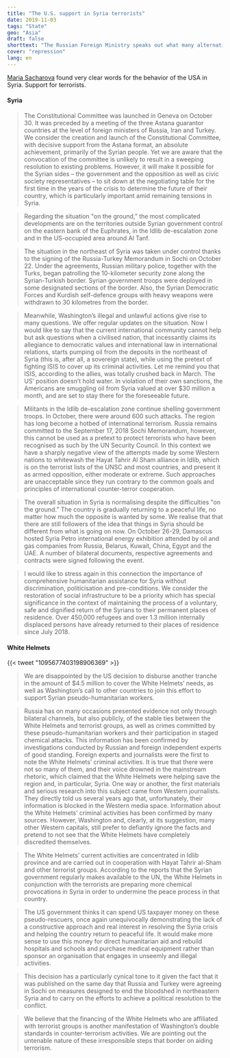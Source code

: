 ```yaml
---
title: "The U.S. support in Syria terrorists"
date: 2019-11-03
tags: "State"
geo: "Asia"
draft: false
shorttext: "The Russian Foreign Ministry speaks out what many alternative media have long proven. The West support terrorists in Syria the terrorists."
cover: "repression"
lang: en
---
```


[Maria Sacharova](http://www.mid.ru/ru/press_service/spokesman/briefings/-/asset_publisher/D2wHaWMCU6Od/content/id/3882176?p_p_id=101_INSTANCE_D2wHaWMCU6Od&_101_INSTANCE_D2wHaWMCU6Od_languageId=en_GB "Briefing by Foreign Ministry Spokesperson Maria Zakharova on the sidelines of the International Public Diplomacy Forum, Dialogue on the Volga: Peace and Mutual Understanding in the 21st Century, Volgograd, November 1, 2019") found very clear words for the behavior of the USA in Syria. Support for terrorists.


#### Syria

> The Constitutional Committee was launched in Geneva on October 30. It was preceded by a meeting of the three Astana guarantor countries at the level of foreign ministers of Russia, Iran and Turkey. We consider the creation and launch of the Constitutional Committee, with decisive support from the Astana format, an absolute achievement, primarily of the Syrian people. Yet we are aware that the convocation of the committee is unlikely to result in a sweeping resolution to existing problems. However, it will make it possible for the Syrian sides – the government and the opposition as well as civic society representatives – to sit down at the negotiating table for the first time in the years of the crisis to determine the future of their country, which is particularly important amid remaining tensions in Syria.

> Regarding the situation "on the ground,” the most complicated developments are on the territories outside Syrian government control on the eastern bank of the Euphrates, in the Idlib de-escalation zone and in the US-occupied area around Al Tanf.

> The situation in the northeast of Syria was taken under control thanks to the signing of the Russia-Turkey Memorandum in Sochi on October 22. Under the agreements, Russian military police, together with the Turks, began patrolling the 10-kilometer security zone along the Syrian-Turkish border. Syrian government troops were deployed in some designated sections of the border. Also, the Syrian Democratic Forces and Kurdish self-defence groups with heavy weapons were withdrawn to 30 kilometres from the border.

> Meanwhile, Washington’s illegal and unlawful actions give rise to many questions. We offer regular updates on the situation. Now I would like to say that the current international community cannot help but ask questions when a civilised nation, that incessantly claims its allegiance to democratic values and international law in international relations, starts pumping oil from the deposits in the northeast of Syria (this is, after all, a sovereign state), while using the pretext of fighting ISIS to cover up its criminal activities. Let me remind you that ISIS, according to the allies, was totally crushed back in March. The US’ position doesn’t hold water. In violation of their own sanctions, the Americans are smuggling oil from Syria valued at over $30 million a month, and are set to stay there for the foreseeable future.

> Militants in the Idlib de-escalation zone continue shelling government troops. In October, there were around 600 such attacks. The region has long become a hotbed of international terrorism. Russia remains committed to the September 17, 2018 Sochi Memorandum, however, this cannot be used as a pretext to protect terrorists who have been recognised as such by the UN Security Council. In this context we have a sharply negative view of the attempts made by some Western nations to whitewash the Hayat Tahrir Al Sham alliance in Idlib, which is on the terrorist lists of the UNSC and most countries, and present it as armed opposition, either moderate or extreme. Such approaches are unacceptable since they run contrary to the common goals and principles of international counter-terror cooperation.

> The overall situation in Syria is normalising despite the difficulties "on the ground.” The country is gradually returning to a peaceful life, no matter how much the opposite is wanted by some. We realise that that there are still followers of the idea that things in Syria should be different from what is going on now. On October 26-29, Damascus hosted Syria Petro international energy exhibition attended by oil and gas companies from Russia, Belarus, Kuwait, China, Egypt and the UAE. A number of bilateral documents, respective agreements and contracts were signed following the event.

> I would like to stress again in this connection the importance of comprehensive humanitarian assistance for Syria without discrimination, politicisation and pre-conditions. We consider the restoration of social infrastructure to be a priority which has special significance in the context of maintaining the process of a voluntary, safe and dignified return of the Syrians to their permanent places of residence. Over 450,000 refugees and over 1.3 million internally displaced persons have already returned to their places of residence since July 2018. 

#### White Helmets

{{< tweet "1095677403198906369" >}}

> We are disappointed by the US decision to disburse another tranche in the amount of $4.5 million to cover the White Helmets’ needs, as well as Washington’s call to other countries to join this effort to support Syrian pseudo-humanitarian workers.

> Russia has on many occasions presented evidence not only through bilateral channels, but also publicly, of the stable ties between the White Helmets and terrorist groups, as well as crimes committed by these pseudo-humanitarian workers and their participation in staged chemical attacks. This information has been confirmed by investigations conducted by Russian and foreign independent experts of good standing. Foreign experts and journalists were the first to note the White Helmets’ criminal activities. It is true that there were not so many of them, and their voice drowned in the mainstream rhetoric, which claimed that the White Helmets were helping save the region and, in particular, Syria. One way or another, the first materials and serious research into this subject came from Western journalists. They directly told us several years ago that, unfortunately, their information is blocked in the Western media space. Information about the White Helmets’ criminal activities has been confirmed by many sources. However, Washington and, clearly, at its suggestion, many other Western capitals, still prefer to defiantly ignore the facts and pretend to not see that the White Helmets have completely discredited themselves.

> The White Helmets’ current activities are concentrated in Idlib province and are carried out in cooperation with Hayat Tahrir al-Sham and other terrorist groups. According to the reports that the Syrian government regularly makes available to the UN, the White Helmets in conjunction with the terrorists are preparing more chemical provocations in Syria in order to undermine the peace process in that country.

> The US government thinks it can spend US taxpayer money on these pseudo-rescuers, once again unequivocally demonstrating the lack of a constructive approach and real interest in resolving the Syria crisis and helping the country return to peaceful life. It would make more sense to use this money for direct humanitarian aid and rebuild hospitals and schools and purchase medical equipment rather than sponsor an organisation that engages in unseemly and illegal activities.

> This decision has a particularly cynical tone to it given the fact that it was published on the same day that Russia and Turkey were agreeing in Sochi on measures designed to end the bloodshed in northeastern Syria and to carry on the efforts to achieve a political resolution to the conflict.

> We believe that the financing of the White Helmets who are affiliated with terrorist groups is another manifestation of Washington’s double standards in counter-terrorism activities. We are pointing out the untenable nature of these irresponsible steps that border on aiding terrorism.

